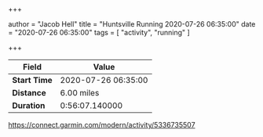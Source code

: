 +++

author = "Jacob Hell"
title = "Huntsville Running 2020-07-26 06:35:00"
date = "2020-07-26 06:35:00"
tags = [
    "activity", "running"
]

+++

<!--more-->

|Field  |Value  |
|--- | --- |
|**Start Time**|2020-07-26 06:35:00|
|**Distance**|6.00 miles|
|**Duration**|0:56:07.140000|

https://connect.garmin.com/modern/activity/5336735507